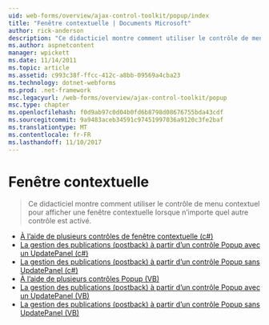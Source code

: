 ```yaml
---
uid: web-forms/overview/ajax-control-toolkit/popup/index
title: "Fenêtre contextuelle | Documents Microsoft"
author: rick-anderson
description: "Ce didacticiel montre comment utiliser le contrôle de menu contextuel pour afficher une fenêtre contextuelle lorsque n’importe quel autre contrôle est activé."
ms.author: aspnetcontent
manager: wpickett
ms.date: 11/14/2011
ms.topic: article
ms.assetid: c993c38f-ffcc-412c-a8bb-09569a4cba23
ms.technology: dotnet-webforms
ms.prod: .net-framework
msc.legacyurl: /web-forms/overview/ajax-control-toolkit/popup
msc.type: chapter
ms.openlocfilehash: f0d9ab97c0d04b0fd6b8798d08676755bda43cdf
ms.sourcegitcommit: 9a9483aceb34591c97451997036a9120c3fe2baf
ms.translationtype: MT
ms.contentlocale: fr-FR
ms.lasthandoff: 11/10/2017
---
```

<a name="popup"></a>Fenêtre contextuelle
====================
> Ce didacticiel montre comment utiliser le contrôle de menu contextuel pour afficher une fenêtre contextuelle lorsque n’importe quel autre contrôle est activé.


- [À l’aide de plusieurs contrôles de fenêtre contextuelle (c#)](using-multiple-popup-controls-cs.md)
- [La gestion des publications (postback) à partir d’un contrôle Popup avec un UpdatePanel (c#)](handling-postbacks-from-a-popup-control-with-an-updatepanel-cs.md)
- [La gestion des publications (postback) à partir d’un contrôle Popup sans UpdatePanel (c#)](handling-postbacks-from-a-popup-control-without-an-updatepanel-cs.md)
- [À l’aide de plusieurs contrôles Popup (VB)](using-multiple-popup-controls-vb.md)
- [La gestion des publications (postback) à partir d’un contrôle Popup avec un UpdatePanel (VB)](handling-postbacks-from-a-popup-control-with-an-updatepanel-vb.md)
- [La gestion des publications (postback) à partir d’un contrôle Popup sans UpdatePanel (VB)](handling-postbacks-from-a-popup-control-without-an-updatepanel-vb.md)
